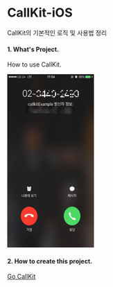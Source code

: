 # CallKit-iOS
CallKit의 기본적인 로직 및 사용법 정리

#### 1. What's Project.

  How to use CallKit.
  
  <img src="/assets/callkit.jpg" width="200" height="400" />
  
#### 2. How to create this project.

[Go CallKit](http://faithdeveloperstory.tistory.com/entry/Swift3-CallKit-%EA%B5%AC%ED%98%84-%EC%88%98%EC%8B%A0%EC%9E%90-%ED%99%95%EC%9D%B8-12?category=704813)
